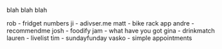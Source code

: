 blah blah blah


rob - fridget numbers
ji - adivser.me
matt - bike rack app
andre - recommendme
josh - foodify
jam - what have you got
gina - drinkmatch
lauren - livelist
tim - sundayfunday
vasko - simple appointments
